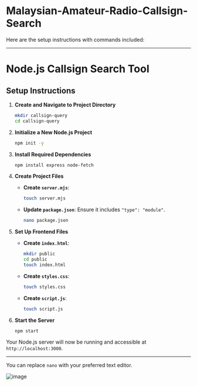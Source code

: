 # Malaysian-Amateur-Radio-Callsign-Search

Here are the setup instructions with commands included:

---

# Node.js Callsign Search Tool

## Setup Instructions

1. **Create and Navigate to Project Directory**
   ```bash
   mkdir callsign-query
   cd callsign-query
   ```

2. **Initialize a New Node.js Project**
   ```bash
   npm init -y
   ```

3. **Install Required Dependencies**
   ```bash
   npm install express node-fetch
   ```

4. **Create Project Files**
   - **Create `server.mjs`**: 
     ```bash
     touch server.mjs
     ```
   - **Update `package.json`**: Ensure it includes `"type": "module"`.
     ```bash
     nano package.json
     ```

5. **Set Up Frontend Files**
   - **Create `index.html`**: 
     ```bash
     mkdir public
     cd public
     touch index.html
     ```
   - **Create `styles.css`**:
     ```bash
     touch styles.css
     ```
   - **Create `script.js`**:
     ```bash
     touch script.js
     ```

6. **Start the Server**
   ```bash
   npm start
   ```

Your Node.js server will now be running and accessible at `http://localhost:3000`.

---

You can replace `nano` with your preferred text editor.

![image](https://github.com/user-attachments/assets/ad47a784-8245-4e92-9cb8-2bbe6c3db120)


